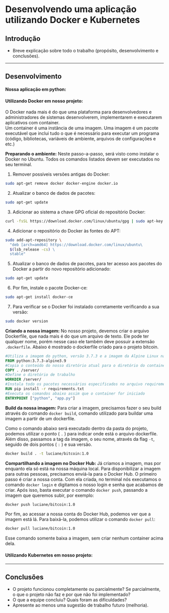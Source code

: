 # Desenvolvendo uma aplicação utilizando Docker e Kubernetes

## Introdução
- Breve explicação sobre todo o trabalho (propósito, desenvolvimento e conclusões).

---

## Desenvolvimento

#### Nossa aplicação em python:

#### Utilizando Docker em nosso projeto: 
O Docker nada mais é do que uma plataforma para desenvolvedores e administradores de sistemas desenvolverem, implementarem e executarem aplicativos com container.  
Um container é uma instância de uma imagem. Uma imagem é um pacote executável que inclui tudo o que é necessário para executar um programa (código, bibliotecas, variáveis de ambiente, arquivos de configurações e etc.) 

**Preparando o ambiente:** 
Neste passo-a-passo, será visto como instalar o Docker no Ubuntu. Todos os comandos listados devem ser executados no seu terminal. 

1. Remover possíveis versões antigas do Docker: 
```sh
sudo apt-get remove docker docker-engine docker.io 
```
2. Atualizar o banco de dados de pacotes: 
```sh
sudo apt-get update 
```
3. Adicionar ao sistema a chave GPG oficial do repositório Docker: 
```sh
curl -fsSL https://download.docker.com/linux/ubuntu/gpg | sudo apt-key add - 
```
4. Adicionar o repositório do Docker às fontes do APT: 
```sh
sudo add-apt-repository \ 
  "deb [arch=amd64] https://download.docker.com/linux/ubuntu\ 
  $(lsb_release -cs) \ 
  stable" 
```
5. Atualizar o banco de dados de pacotes, para ter acesso aos pacotes do Docker a partir do novo repositório adicionado: 
```sh
sudo apt-get update 
```
6. Por fim, instale o pacote Docker-ce: 
```sh
sudo apt-get install docker-ce 
```
7. Para verificar se o Docker foi instalado corretamente verificando a sua versão: 
```sh
sudo docker version 
```

**Criando a nossa imagem:**
No nosso projeto, devemos criar o arquivo Dockerfile, que nada mais é do que um arquivo de texto. Ele pode ter qualquer nome, porém nesse caso ele também deve possuir a extensão `.dockerfile`. 
Abaixo é mostrado o dockerfile criado para o projeto bitcoin.

```dockerfile
#Utiliza a imagem do python, versão 3.7.3 e a imagem da Alpine Linux na versão 3.9 
FROM python:3.7.3-alpine3.9 
#Copia o conteúdo do nosso diretório atual para o diretório do container especificado 
COPY . /server/ 
#Define o diretório de trabalho 
WORKDIR /server/ 
#Instala todo os pacotes necessários especificados no arquivo requirements.txt. 
RUN pip install -r requirements.txt 
#Executa os comandos abaixo assim que o container for iniciado 
ENTRYPOINT ["python", "app.py"] 
```

**Build da nossa imagem:**
Para criar a imagem, precisamos fazer o seu build através do comando `docker build`, comando utilizado para buildar uma imagem a partir de um dockerfile.  

Como o comando abaixo será executado dentro da pasta do projeto, podemos utilizar o ponto ( `.` ) para indicar onde está o arquivo dockerfile. Além disso, passamos a tag da imagem, o seu nome, através da flag `-t`, seguido de dois pontos ( `:` ) e sua versão. 

```sh
docker build . -t luciane/bitcoin:1.0
```

**Compartilhando a imagem no Docker Hub:**
Já criamos a imagem, mas por enquanto ela só está na nossa máquina local. Para disponibilizar a imagem para outras pessoas, precisamos enviá-la para o Docker Hub. 
O primeiro passo é criar a nossa conta. Com ela criada, no terminal nós executamos o comando `docker login` e digitamos o nosso login e senha que acabamos de criar. 
Após isso, basta executar o comando `docker push`, passando a imagem que queremos subir, por exemplo: 
```sh
docker push luciane/bitcoin:1.0 
```
Por fim, ao acessar a nossa conta do Docker Hub, podemos ver que a imagem está lá. Para baixá-la, podemos utilizar o comando `docker pull`: 
```sh
docker pull luciane/bitcoin:1.0 
```
Esse comando somente baixa a imagem, sem criar nenhum container acima dela. 

#### Utilizando Kubernetes em nosso projeto: 

---

## Conclusões
- O projeto funcionou completamente ou parcialmente? Se parcialmente, o que o projeto não faz e por que não foi implementado?
- O que a equipe concluiu? Quais foram as dificuldades?
- Apresente ao menos uma sugestão de trabalho futuro (melhoria).

